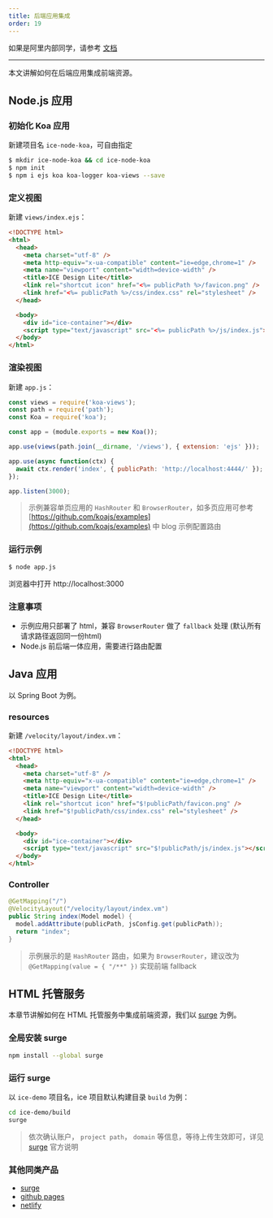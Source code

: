 ```yaml
---
title: 后端应用集成
order: 19
---
```


如果是阿里内部同学，请参考 [文档](https://yuque.alibaba-inc.com/ice/rdy99p/rpivf3) 

------

本文讲解如何在后端应用集成前端资源。

## Node.js 应用

### 初始化 Koa 应用

新建项目名 `ice-node-koa`，可自由指定

```bash
$ mkdir ice-node-koa && cd ice-node-koa
$ npm init
$ npm i ejs koa koa-logger koa-views --save
```

### 定义视图

新建 `views/index.ejs`：

```html
<!DOCTYPE html>
<html>
  <head>
    <meta charset="utf-8" />
    <meta http-equiv="x-ua-compatible" content="ie=edge,chrome=1" />
    <meta name="viewport" content="width=device-width" />
    <title>ICE Design Lite</title>
    <link rel="shortcut icon" href="<%= publicPath %>/favicon.png" />
    <link href="<%= publicPath %>/css/index.css" rel="stylesheet" />
  </head>

  <body>
    <div id="ice-container"></div>
    <script type="text/javascript" src="<%= publicPath %>/js/index.js"></script>
  </body>
</html>
```

### 渲染视图

新建 `app.js`：

```javascript
const views = require('koa-views');
const path = require('path');
const Koa = require('koa');

const app = (module.exports = new Koa());

app.use(views(path.join(__dirname, '/views'), { extension: 'ejs' }));

app.use(async function(ctx) {
  await ctx.render('index', { publicPath: 'http://localhost:4444/' });
});

app.listen(3000);
```

> 示例兼容单页应用的 `HashRouter` 和 `BrowserRouter`，如多页应用可参考 [https://github.com/koajs/examples](https://github.com/koajs/examples) 中 blog 示例配置路由

### 运行示例

```bash
$ node app.js
```

浏览器中打开 http://localhost:3000

### 注意事项

- 示例应用只部署了 html，兼容 `BrowserRouter` 做了 `fallback` 处理 (默认所有请求路径返回同一份html)
- Node.js 前后端一体应用，需要进行路由配置

## Java 应用

以 Spring Boot 为例。

### resources

新建 `/velocity/layout/index.vm`：

```html
<!DOCTYPE html>
<html>
  <head>
    <meta charset="utf-8" />
    <meta http-equiv="x-ua-compatible" content="ie=edge,chrome=1" />
    <meta name="viewport" content="width=device-width" />
    <title>ICE Design Lite</title>
    <link rel="shortcut icon" href="$!publicPath/favicon.png" />
    <link href="$!publicPath/css/index.css" rel="stylesheet" />
  </head>

  <body>
    <div id="ice-container"></div>
    <script type="text/javascript" src="$!publicPath/js/index.js"></script>
  </body>
</html>
```

### Controller

```java
@GetMapping("/")
@VelocityLayout("/velocity/layout/index.vm")
public String index(Model model) {
  model.addAttribute(publicPath, jsConfig.get(publicPath));
  return "index";
}
```

> 示例展示的是 `HashRouter` 路由，如果为 `BrowserRouter`，建议改为 `@GetMapping(value = { "/**" })` 实现前端 fallback

## HTML 托管服务

本章节讲解如何在 HTML 托管服务中集成前端资源，我们以 [surge](http://surge.sh/) 为例。

### 全局安装 surge

```bash
npm install --global surge
```

### 运行 surge

以 `ice-demo` 项目名，ice 项目默认构建目录 `build` 为例：

```bash
cd ice-demo/build
surge
```

> 依次确认账户， `project path`， `domain` 等信息，等待上传生效即可，详见 [surge](https://surge.sh/) 官方说明

### 其他同类产品

- [surge](http://surge.sh/)
- [github pages](https://pages.github.com/)
- [netlify](https://www.netlify.com/)
